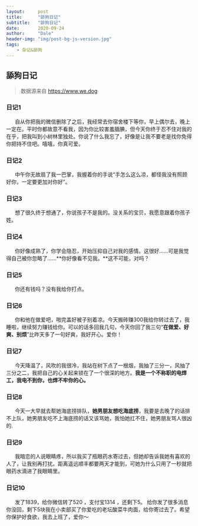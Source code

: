```yaml
---
layout:     post
title:      "舔狗日记"
subtitle:   "舔狗日记"
date:       2020-09-24
author:     "Dale"
header-img: "img/post-bg-js-version.jpg"
tags:
    - 杂记&舔狗 
---
```


## 舔狗日记
> 数据源来自 https://www.we.dog 

### 日记1
&#160;&#160; &#160; &#160;自从你把我的微信删除了之后，我经常去你宿舍楼下等你，早上偶尔去，晚上一定在。平时你都故意不看我，因为你比较害羞腼腆，但今天你终于忍不住对我的在乎，把我叫到小树林里独处。你说了什么我忘了，好像是让我不要老是找你免得你把持不住吧。嘻嘻，你真可爱。

### 日记2
&#160;&#160; &#160; &#160;中午你无故扇了我一巴掌，我握着你的手说“手怎么这么凉，都怪我没有照顾好你，一定要更加对你好”。

### 日记3
&#160;&#160; &#160; &#160;想了很久终于想通了，你说孩子不是我的。没关系的宝贝，我愿意跟着你孩子姓。

### 日记4
&#160;&#160; &#160; &#160;你好像成熟了，你学会隐忍，开始压抑自己对我的感情。这很好……可是我觉得自己被你忽略了……**你好像看不见我。**这不可能，对吗？

### 日记5
&#160;&#160; &#160; &#160;你还有钱吗？没有我给你打点。

### 日记6
&#160;&#160; &#160; &#160;你和他在做爱吧，啪完盖好被子别着凉。今天搬砖赚300我给你转过去了，我睡啦，继续努力赚钱给你。可以的话多回我几句，今天你回了我三句“**在做爱、好爽、别烦**”比昨天多了一句好爽，我好开心。爱你！

### 日记7
&#160;&#160; &#160; &#160;今天降温了，风吹的我很冷，我站在树下点了一根烟，我抽了三分一，风抽了三分之二，我把自己的心关起来锁在了一个很深的地方。**我是一个不称职的电焊工，我电不到你，也焊不牢你的心。**

### 日记8
&#160;&#160; &#160; &#160;今天一大早就去帮她海底捞排队，**她男朋友想吃海底捞**，我要是去晚了的话排不上队，她男朋友吃不上海底捞的话又该骂她，我怕她扛不住，她男朋友骂人很凶的.

### 日记9
&#160;&#160; &#160; &#160;我暗恋的人说眼睛疼，所以我买了瓶眼药水寄过去，但她却告诉我她有喜欢的人了，让我别再打扰。距离遥远顺丰都要两天才能到，可她为什么只用了一秒就把眼药水滴进了我眼睛里。

### 日记10
&#160;&#160; &#160; &#160;发了1839，给你微信转了520 ，支付宝1314 ，还剩下5。 给你发了很多消息你没回，剩下5块我在小卖部买了你爱吃的老坛酸菜牛肉面，给你寄过去了。希望你保护好食欲，我去上班了，爱你～
